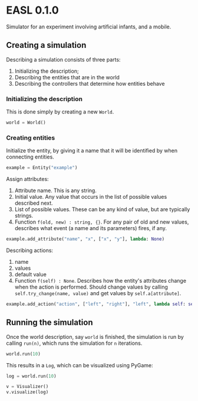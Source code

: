 # EASL 0.1.0
Simulator for an experiment involving artificial infants, and a mobile.

## Creating a simulation
Describing a simulation consists of three parts:

1. Initializing the description;
2. Describing the entities that are in the world
3. Describing the controllers that determine how entities behave

### Initializing the description
This is done simply by creating a new `World`.

```python
world = World()
```

### Creating entities
Initialize the entity, by giving it a name that it will be identified by when
connecting entities.

```python
example = Entity("example")
```

Assign attributes:

1. Attribute name. This is any string.
2. Initial value. Any value that occurs in the list of possible values described
next.
3. List of possible values. These can be any kind of value, but are typically
strings.
4. Function `f(old, new) : string, {}`. For any pair of old and new values,
describes what event (a name and its parameters) fires, if any.

```python
example.add_attribute("name", "x", ["x", "y"], lambda: None)
```

Describing actions:

1. name
2. values
3. default value
4. Function `f(self) : None`. Describes how the entity's attributes change when
the action is performed. Should change values by calling
`self.try_change(name, value)` and get values by `self.a[attribute]`.

```python
example.add_action("action", ["left", "right"], "left", lambda self: self.a["name"] = "y")
```

## Running the simulation

Once the world description, say `world` is finished, the simulation is run by
calling `run(n)`, which runs the simulation for `n` iterations.

```python
world.run(10)
```

This results in a `Log`, which can be visualized using PyGame:

```python
log = world.run(10)

v = Visualizer()
v.visualize(log)
```
